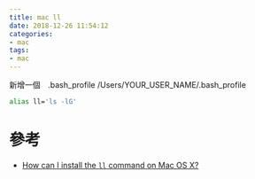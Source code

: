 ```yaml
---
title: mac ll
date: 2018-12-26 11:54:12
categories:
- mac
tags:
- mac
---
```


新增一個　.bash_profile
/Users/YOUR_USER_NAME/.bash_profile

```bash
alias ll='ls -lG'
```

# 參考
* [How can I install the `ll` command on Mac OS X?](https://unix.stackexchange.com/questions/28425/how-can-i-install-the-ll-command-on-mac-os-x)